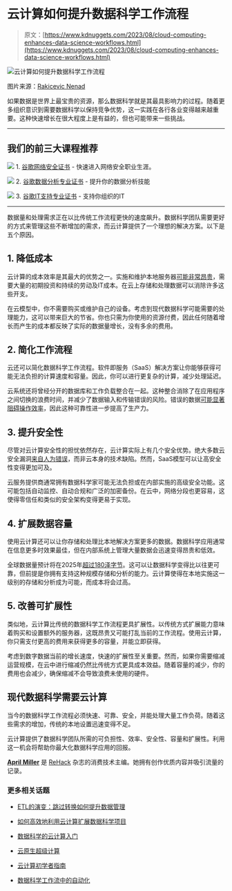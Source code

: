 # 云计算如何提升数据科学工作流程

> 原文：[https://www.kdnuggets.com/2023/08/cloud-computing-enhances-data-science-workflows.html](https://www.kdnuggets.com/2023/08/cloud-computing-enhances-data-science-workflows.html)

![云计算如何提升数据科学工作流程](../Images/15d2ba539ef5be996d3b3c7b54e1024f.png)

图片来源：[Rakicevic Nenad](https://www.pexels.com/photo/man-holding-ice-cream-cone-under-cloud-1262302/)

如果数据是世界上最宝贵的资源，那么数据科学就是其最具影响力的过程。随着更多组织意识到需要数据科学以保持竞争优势，这一实践在各行各业变得越来越重要。这种快速增长在很大程度上是有益的，但也可能带来一些挑战。

* * *

## 我们的前三大课程推荐

![](../Images/0244c01ba9267c002ef39d4907e0b8fb.png) 1\. [谷歌网络安全证书](https://www.kdnuggets.com/google-cybersecurity) - 快速进入网络安全职业生涯。

![](../Images/e225c49c3c91745821c8c0368bf04711.png) 2\. [谷歌数据分析专业证书](https://www.kdnuggets.com/google-data-analytics) - 提升你的数据分析技能

![](../Images/0244c01ba9267c002ef39d4907e0b8fb.png) 3\. [谷歌IT支持专业证书](https://www.kdnuggets.com/google-itsupport) - 支持你组织的IT

* * *

数据量和处理需求正在以比传统工作流程更快的速度飙升。数据科学团队需要更好的方式来管理这些不断增加的需求，而云计算提供了一个理想的解决方案。以下是五个原因。

## 1\. 降低成本

云计算的成本效率是其最大的优势之一。实施和维护本地服务器[可能非常昂贵](/2023/05/efficiently-scale-data-science-projects-cloud-computing.html)，需要大量的初期投资和持续的劳动及IT成本。在云上存储和处理数据可以消除许多这些开支。

在云模型中，你不需要购买或维护自己的设备。考虑到现代数据科学可能需要的处理能力，这可以带来巨大的节省。你也只需为你使用的资源付费，因此任何随着增长而产生的成本都反映了实际的数据量增长，没有多余的费用。

## 2\. 简化工作流程

云还可以简化数据科学工作流程。软件即服务（SaaS）解决方案让你能够获得可能无法负担的计算速度和容量。因此，你可以进行更复杂的计算，减少处理延迟。

云系统还将曾经分开的数据库和工作负载整合在一起。这种整合消除了在应用程序之间切换的浪费时间，并减少了数据输入和传输错误的风险。错误的数据[可能显著阻碍操作效率](/2020/03/bad-data-affecting-organizations-operational-efficiency.html)，因此这种可靠性进一步提高了生产力。

## 3\. 提升安全性

尽管对云计算安全性的担忧依然存在，云计算实际上有几个安全优势。绝大多数云安全漏洞[来自人为错误](https://www.mip.com/blog/is-accounting-data-security-reliable-on-the-cloud/)，而非云本身的技术缺陷。然而，SaaS模型可以让高安全性变得更加可及。

云服务提供商通常拥有数据科学家可能无法负担或在内部实施的高级安全功能。这可能包括自动监控、自动合规和广泛的加密备份。在云中，网络分段也更容易，这使得零信任和类似的安全架构变得更易于实现。

## 4\. 扩展数据容量

使用云计算还可以让你存储和处理比本地解决方案更多的数据。数据科学应用通常在信息更多时效果最佳，但在内部系统上管理大量数据会迅速变得昂贵和低效。

全球数据量预计将在2025年[超过180泽字节](https://www.statista.com/statistics/871513/worldwide-data-created/)。这可以让数据科学变得比以往更可靠，但前提是你拥有支持这种规模存储和分析的能力。云计算使得在本地实施这一级别的存储和分析成为可能，而成本将会过高。

## 5\. 改善可扩展性

类似地，云计算比传统的数据科学工作流程更具扩展性。以传统方式扩展能力意味着购买和设置额外的服务器，这既昂贵又可能打乱当前的工作流程。使用云计算，你只需支付更高的费用来获得更多的容量，并能立即获得。

考虑到数字数据当前的增长速度，快速的扩展性至关重要。然而，如果你需要缩减运营规模，在云中进行缩减仍然比传统方式更具成本效益。随着容量的减少，你的费用也会减少，确保缩减不会导致浪费未使用的硬件。

## 现代数据科学需要云计算

当今的数据科学工作流程必须快速、可靠、安全，并能处理大量工作负荷。随着这些需求的增加，传统的本地设置迅速变得不足。

云计算提供了数据科学团队所需的可负担性、效率、安全性、容量和扩展性。利用这一机会将帮助你最大化数据科学应用的回报。

**[April Miller](https://www.linkedin.com/in/april-j-miller/)** 是 [ReHack](https://rehack.com/) 杂志的消费技术主编。她拥有创作优质内容并吸引流量的记录。

### 更多相关话题

+   [ETL的演变：跳过转换如何提升数据管理](https://www.kdnuggets.com/evolution-in-etl-how-skipping-transformation-enhances-data-management)

+   [如何高效地利用云计算扩展数据科学项目](https://www.kdnuggets.com/2023/05/efficiently-scale-data-science-projects-cloud-computing.html)

+   [数据科学的云计算入门](https://www.kdnuggets.com/introduction-to-cloud-computing-for-data-science)

+   [云原生超级计算](https://www.kdnuggets.com/2022/03/nvidia-cloud-native-super-computing.html)

+   [云计算初学者指南](https://www.kdnuggets.com/2023/01/beginner-guide-cloud-computing.html)

+   [数据科学工作流中的自动化](https://www.kdnuggets.com/2023/03/automation-data-science-workflows.html)
